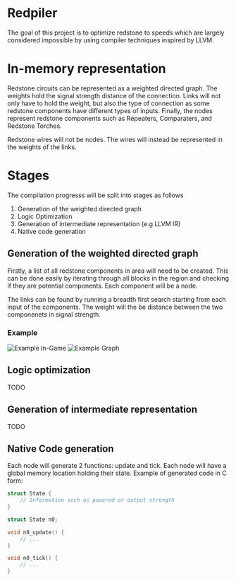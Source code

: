 # Redpiler

The goal of this project is to optimize redstone to speeds which are largely considered impossible by using compiler techniques inspired by LLVM.

# In-memory representation

Redstone circuits can be represented as a weighted directed graph. The weights hold the signal strength distance of the connection. Links will not only have to hold the weight, but also the type of connection as some redstone components have different types of inputs. Finally, the nodes represent redstone components such as Repeaters, Comparaters, and Redstone Torches.

Redstone wires will not be nodes. The wires will instead be represented in the weights of the links.

# Stages

The compilation progresss will be split into stages as follows

1. Generation of the weighted directed graph
2. Logic Optimization
3. Generation of intermediate representation (e.g LLVM IR)
4. Native code generation

## Generation of the weighted directed graph

Firstly, a list of all redstone components in area will need to be created. This can be done easily by iterating through all blocks in the region and checking if they are potential components. Each component will be a node.

The links can be found by running a breadth first search starting from each input of the components. The weight will the be distance between the two componenets in signal strength.


### Example

![Example In-Game](img/ex1.png)
![Example Graph](img/ex1-graph.png)

## Logic optimization

TODO

## Generation of intermediate representation

TODO

## Native Code generation

Each node will generate 2 functions: update and tick. Each node will have a global memory location holding their state.
Example of generated code in C form:
```c
struct State {
    // Information such as powered or output strength
}

struct State n0;

void n0_update() {
    // ...
}

void n0_tick() {
    // ...
}
```